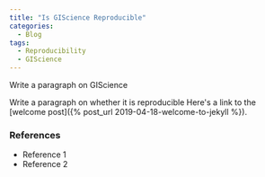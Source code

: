 ```yaml
---
title: "Is GIScience Reproducible"
categories:
  - Blog
tags:
  - Reproducibility
  - GIScience
---
```


Write a paragraph on GIScience

Write a paragraph on whether it is reproducible
Here's a link to the [welcome post]({%  post_url 
2019-04-18-welcome-to-jekyll %}).

### References

* Reference 1
* Reference 2